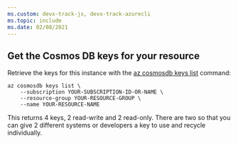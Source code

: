 ```yaml
---
ms.custom: devx-track-js, devx-track-azurecli
ms.topic: include
ms.date: 02/08/2021
---
```


## Get the Cosmos DB keys for your resource

Retrieve the keys for this instance with the [az cosmosdb keys list](/cli/azure/cosmosdb/keys#az_cosmosdb_keys_list) command:

```azurecli
az cosmosdb keys list \
    --subscription YOUR-SUBSCRIPTION-ID-OR-NAME \
    --resource-group YOUR-RESOURCE-GROUP \
    --name YOUR-RESOURCE-NAME
```

This returns 4 keys, 2 read-write and 2 read-only. There are two so that you can give 2 different systems or developers a key to use and recycle individually. 